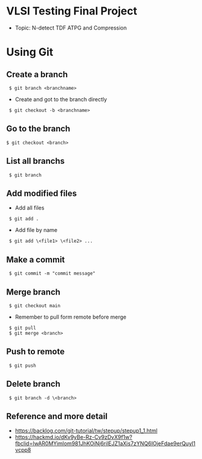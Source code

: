 # VLSI Testing Final Project
- Topic: N-detect TDF ATPG and Compression


# Using Git
## Create a branch
``` 
 $ git branch <branchname>
```
- Create and got to the branch directly
```
 $ git checkout -b <branchname>
```
## Go to the branch
```
$ git checkout <branch> 
```
## List all branchs
```
 $ git branch
```
## Add modified files
- Add all files
```
 $ git add .  
```
- Add file by name
```
 $ git add \<file1> \<file2> ... 
```
## Make a commit
```
 $ git commit -m "commit message"
```
## Merge branch
```
 $ git checkout main
```
- Remember to pull form remote before merge
```
 $ git pull 
 $ git merge <branch>
```
## Push to remote
```
 $ git push
```
## Delete branch
```
 $ git branch -d \<branch>
```
## Reference and more detail
- https://backlog.com/git-tutorial/tw/stepup/stepup1_1.html
- https://hackmd.io/dKv9yBe-Rz-Cv9zDvX9f1w?fbclid=IwAR0MYimlom981JhKOiNj6rilEJZ1aXis7zYNQ6IOjeFdae9erQuyI1vcpp8